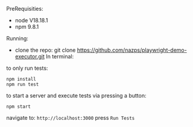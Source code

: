 PreRequisities:
 - node V18.18.1
 - npm  9.8.1

Running:
- clone the repo: git clone https://github.com/nazps/playwright-demo-executor.git
In terminal: 

to only run tests:
```
npm install
npm run test
```
to start a server and execute tests via pressing a button:
```
npm start
```
navigate to: `http://localhost:3000`
press `Run Tests`
